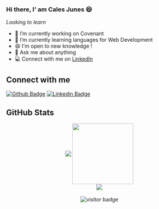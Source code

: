 ### Hi there, I' am Cales Junes :smile:

<i>Looking to learn</i>

- 🔭 I’m currently working on Covenant
- 🌱 I’m currently learning languages for Web Development
- 😄 I'm open to new knowledge !
- 💬 Ask me about anything
- 💻 Connect with me on [LinkedIn](https://www.linkedin.com/in/cales-junes-9548381aa/)

## Connect with me

[![Github Badge](https://img.shields.io/badge/-Github-000?style=flat-square&logo=Github&logoColor=white&link=https://github.com/CalesJ/)](https://github.com/calesj)
[![Linkedin Badge](https://img.shields.io/badge/-LinkedIn-blue?style=flat-square&logo=Linkedin&logoColor=white&link=https://www.linkedin.com/in/cales-junes-9548381aa/)](https://www.linkedin.com/in/cales-junes-9548381aa/)

## GitHub Stats

<p align="center">
	<img align="center" src="https://github-readme-stats.vercel.app/api/top-langs/?username=CalesJ&layout=compact">
	<img height="165" align="center" src="https://github-readme-stats.vercel.app/api?username=CalesJ&show_icons=true"><br>
	<img align="center" src="http://github-readme-streak-stats.herokuapp.com?user=CalesJ&hide_border=true&date_format=j%20M%5B%20Y%5D"><br><br>
	<img src="https://visitor-badge.glitch.me/badge?page_id=CalesJ.CalesJ" alt="visitor badge"/>
</p>
